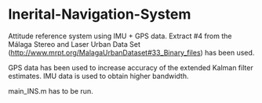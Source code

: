 # Inerital-Navigation-System
Attitude reference system using IMU + GPS data.
Extract #4 from the Málaga Stereo and Laser Urban Data Set (http://www.mrpt.org/MalagaUrbanDataset#33_Binary_files) has been used.

GPS data has been used to increase accuracy of the extended Kalman filter estimates. IMU data is used to obtain higher bandwidth.

main_INS.m has to be run.
